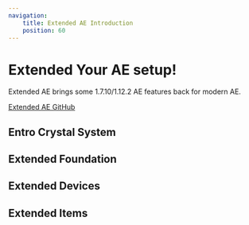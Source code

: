 ```yaml
---
navigation:
    title: Extended AE Introduction
    position: 60
---
```


# Extended Your AE setup!

Extended AE brings some 1.7.10/1.12.2 AE features back for modern AE.

[Extended AE GitHub](https://github.com/GlodBlock/ExtendedAE) 

## Entro Crystal System
<CategoryIndex category="entro system"></CategoryIndex>

## Extended Foundation
<CategoryIndex category="extended foundation"></CategoryIndex>

## Extended Devices
<CategoryIndex category="extended devices"></CategoryIndex>

## Extended Items
<CategoryIndex category="extended items"></CategoryIndex>
